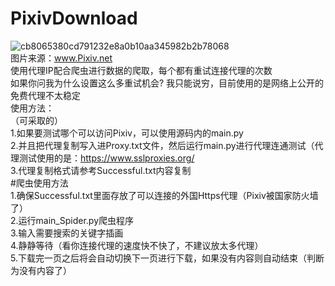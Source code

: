 # PixivDownload  
![cb8065380cd791232e8a0b10aa345982b2b78068](https://user-images.githubusercontent.com/42183711/205938027-86f86cd5-84fc-4720-84c2-889eacdad4c5.png)  
图片来源：www.Pixiv.net  
使用代理IP配合爬虫进行数据的爬取，每个都有重试连接代理的次数  
如果你问我为什么设置这么多重试机会? 我只能说穷，目前使用的是网络上公开的免费代理不太稳定    
使用方法：  
（可采取的）  
1.如果要测试哪个可以访问Pixiv，可以使用源码内的main.py  
2.并且把代理复制写入进Proxy.txt文件，然后运行main.py进行代理连通测试（代理测试使用的是：https://www.sslproxies.org/  
3.代理复制格式请参考Successful.txt内容复制  
#爬虫使用方法  
1.确保Successful.txt里面存放了可以连接的外国Https代理（Pixiv被国家防火墙了）  
2.运行main_Spider.py爬虫程序  
3.输入需要搜索的关键字插画  
4.静静等待（看你连接代理的速度快不快了，不建议放太多代理）  
5.下载完一页之后将会自动切换下一页进行下载，如果没有内容则自动结束（判断为没有内容了）  
